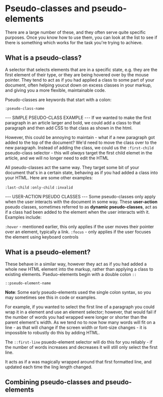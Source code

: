 # Pseudo-classes and pseudo-elements #
There are a large number of these, and they often serve quite specific purposes. Once you know how to use them, you can look at the list to see if there is something which works for the task you're trying to achieve.

## What is a pseudo-class? ##
A selector that selects elements that are in a specific state, e.g. they are the first element of their type, or they are being hovered over by the mouse pointer. They tend to act as if you had applied a class to some part of your document, often helping youcut down on excess classes in your markup, and giving you a more flexible, maintainable code.

Pseudo-classes are keywords that start with a colon: 

`:pseudo-class-name`

--- SIMPLE PSEUDO-CLASS EXAMPLE ---
If we wanted to make the first paragraph in an article larger and bold, we could add a class to that paragraph and then add CSS to that class as shown in the html.

However, this could be annoying to maintain - what if a new paragraph got added to the top of the document? We'd need to move the class over to the new paragraph. Instead of adding the class, we could us the `:first-child` pseudo-class selector - this will *always* target the first child elemet in the article, and we will no longer need to edit the HTML

All pseudo-classes act the same way. They target some bit of your document that's in a certain state, behaving as if you had added a class into your HTML. Here are some other examples:

`:last-child`
`:only-child`
`:invalid`

--- USER-ACTION PSEUDO CLASSES ---
Some pseudo-classes only apply when the user interacts with the document in some way. These **user-action** pseudo classes, sometimes referred to as **dynamic pseudo-classes**, act as if a class had been added to the element when the user interacts with it. Examples include:

`:hover` - mentioned earlier, this only applies if the user moves their pointer over an element, typically a link.
`:focus` - only applies if the user focuses the element using keyboard controls


## What is a pseudo-element? ##
These behave in a similar way, however they act as if you had added a whole new HTML element into the markup, rather than applying a class to existing elements. Pseduo-elements begin with a double colon `::`

`::pseudo-element-name`

**Note**: Some early pseudo-elements used the single colon syntax, so you may sometimes see this in code or examples.

For example, if you wanted to select the first line of a paragraph you could wrap it in a <span> element and use an element selector; however, that would fail if the number of words you had wrapped were longer or shorter than the parent element's width. As we tend no to now how many words will fit on a line - as that will change if the screen width or font-size changes - it is impossible to robustly do this by adding HTML.

The `::first-line` psuedo-element selector will do this for you reliably - if the number of words increases and decreases it will still only select the first line.

It acts as if a <span> was magically wrapped around that first formatted line, and updated each time the ling length changed.

## Combining pseudo-classes and pseudo-elements ##
